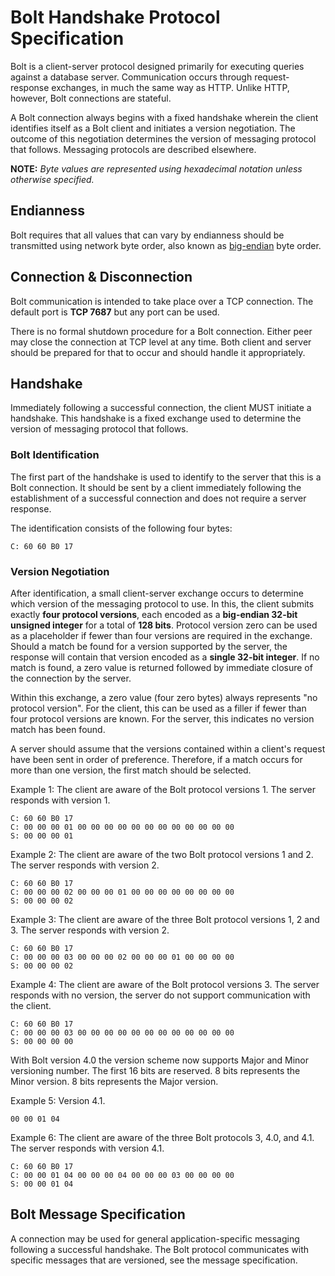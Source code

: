 # Bolt Handshake Protocol Specification

Bolt is a client-server protocol designed primarily for executing queries against a database server.
Communication occurs through request-response exchanges, in much the same way as HTTP.
Unlike HTTP, however, Bolt connections are stateful.

A Bolt connection always begins with a fixed handshake wherein the client identifies itself as a Bolt client and initiates a version negotiation.
The outcome of this negotiation determines the version of messaging protocol that follows.
Messaging protocols are described elsewhere.

**NOTE:** *Byte values are represented using hexadecimal notation unless otherwise specified.*


## Endianness

Bolt requires that all values that can vary by endianness should be transmitted using network byte order, also known as [big\-endian](https://en.wikipedia.org/wiki/Endianness#Etymology) byte order.


## Connection & Disconnection

Bolt communication is intended to take place over a TCP connection.
The default port is **TCP 7687** but any port can be used.

There is no formal shutdown procedure for a Bolt connection.
Either peer may close the connection at TCP level at any time.
Both client and server should be prepared for that to occur and should handle it appropriately.


## Handshake

Immediately following a successful connection, the client MUST initiate a handshake.
This handshake is a fixed exchange used to determine the version of messaging protocol that follows.


### Bolt Identification

The first part of the handshake is used to identify to the server that this is a Bolt connection.
It should be sent by a client immediately following the establishment of a successful connection and does not require a server response.

The identification consists of the following four bytes:

```
C: 60 60 B0 17
```

### Version Negotiation

After identification, a small client-server exchange occurs to determine which version of the messaging protocol to use.
In this, the client submits exactly **four protocol versions**, each encoded as a **big-endian 32-bit unsigned integer** for a total of **128 bits**.
Protocol version zero can be used as a placeholder if fewer than four versions are required in the exchange.
Should a match be found for a version supported by the server, the response will contain that version encoded as a **single 32-bit integer**.
If no match is found, a zero value is returned followed by immediate closure of the connection by the server.

Within this exchange, a zero value (four zero bytes) always represents "no protocol version".
For the client, this can be used as a filler if fewer than four protocol versions are known.
For the server, this indicates no version match has been found.

A server should assume that the versions contained within a client's request have been sent in order of preference.
Therefore, if a match occurs for more than one version, the first match should be selected.


Example 1: The client are aware of the Bolt protocol versions 1. The server responds with version 1.

```
C: 60 60 B0 17
C: 00 00 00 01 00 00 00 00 00 00 00 00 00 00 00 00
S: 00 00 00 01
```

Example 2: The client are aware of the two Bolt protocol versions 1 and 2. The server responds with version 2. 

```
C: 60 60 B0 17
C: 00 00 00 02 00 00 00 01 00 00 00 00 00 00 00 00
S: 00 00 00 02
```

Example 3: The client are aware of the three Bolt protocol versions 1, 2 and 3. The server responds with version 2. 

```
C: 60 60 B0 17
C: 00 00 00 03 00 00 00 02 00 00 00 01 00 00 00 00
S: 00 00 00 02
```

Example 4: The client are aware of the Bolt protocol versions 3. The server responds with no version, the server do not support communication with the client.

```
C: 60 60 B0 17
C: 00 00 00 03 00 00 00 00 00 00 00 00 00 00 00 00
S: 00 00 00 00
```


With Bolt version 4.0 the version scheme now supports Major and Minor versioning number. The first 16 bits are reserved. 8 bits represents the Minor version. 8 bits represents the Major version.

Example 5: Version 4.1.

```
00 00 01 04
```


Example 6: The client are aware of the three Bolt protocols 3, 4.0, and 4.1. The server responds with version 4.1.

```
C: 60 60 B0 17
C: 00 00 01 04 00 00 00 04 00 00 00 03 00 00 00 00
S: 00 00 01 04
```


## Bolt Message Specification

A connection may be used for general application-specific messaging following a successful handshake.
The Bolt protocol communicates with specific messages that are versioned, see the message specification.
